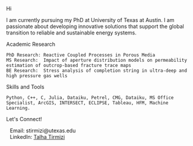 Hi


I am currently pursuing my PhD at University of Texas at Austin. I am passionate about developing innovative solutions that support the global transition to reliable and sustainable energy systems.

Academic Research

    PhD Research: Reactive Coupled Processes in Porous Media
    MS Research:  Impact of aperture distribution models on permeability estimation of outcrop-based fracture trace maps
    BE Research:  Stress analysis of completion string in ultra-deep and high pressure gas wells
    

Skills and Tools

    Python, C++, C, Julia, Dataiku, Petrel, CMG, Dataiku, MS Office Specialist, ArcGIS, INTERSECT, ECLIPSE, Tableau, HFM, Machine Learning.


Let's Connect!
    
<div style="padding-left: 10px;">
   Email: stirmizi@utexas.edu<br>
   LinkedIn: <a href="https://www.linkedin.com/in/talha-tirmizi/">Talha Tirmizi</a>
</div>
